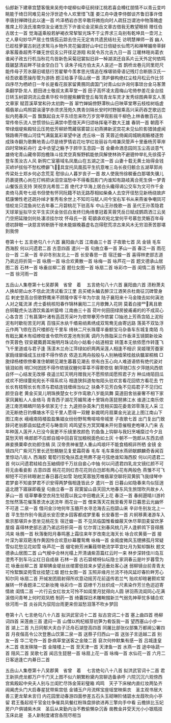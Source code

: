 <!-- { "loadSidebar": true } -->
仙郎新下建章宫楚客俄来吴苑中堤柳似牵征舸绿江桃若喜会樽红朋情不以青云变吟眺能于绮日同难见易分浮世迹令人欢里惜飞蓬
娄江舟中逢李侍御谈齐鲁旧事许借李唐封禅碑往此以速一首
吟泽栖岩亦苦辛敢将微抱向时人疏狂岂谓池中物落魄虚推席上珍汲氏淮南惊汝业诸生历下许谁论金泥紫岳文章古借我无教望眼频
赠任伯古居士一首
觉海遥乘般若舻褐衣常挈智光珠不于尘界求三岛别有乾坤具一壶河上丈人章句妙华严居士性情孤云踪去住元无定肯共遗民结社无
访明慧禅师一首
幽人巳趁桂萝裳古剎还求鸳马乡物外灵花偏谓好山中红日倍疑长仙莺巧和禅琴媚帝草鲜承客履香超秀不嫌无世侣支公开径足游翔
和吴令苏允吉九日一首
江暖林暄尚葛衣谁闻子政五行机当秋花鸟皆新色采菊冠裳拟旧非一棹湖滨还自系片云天外定何依鸣葭皷瑟清岩畔不驻金空白日飞
读朱子纯方伯太夫人哀述一首
鹊桥龙巷元同里咫尺能传母子芳氷蘖旧嗟慈行苦翟翚今羡孝思光情追在褓堪销骨语记残灯合断肠汉氏一经吾欲着愿操彤管为游扬
题汪给事子宿山居一首
清庐僻构绝红尘桂月松云作比邻四序尽为栖峤日一年长是看花辰家留黄鴈同虞国门对青山似许询何事琐台金马客萧条翻学卧龙人
题田进士敬叔太素草堂一首
田子高怀凌太霞梅山宅倚参差花金台挂日转玉树碧洞流云盘素华校书但握紫麟管登丘每驾青龙车灵才发秀综图典草玄人羡文章家
赋苕溪草堂和孙太初韵一首
翠竹婵娟傍野潭秋山日映草堂寒云枝桂树临虗榻翡翠山鸡照碧湍漫学赤须求茂苑久携青剑隔长安时时野服乘高兴采药吞芝歌远峦
拟内苑春风一首
飘飘起自太平东顷忽来吹万岁宫甲观影摇千柳色上林香散百花丛常传帝乐流人世惯领仙云满禁中愿借天声归颂咏挥毫不数大王雄
春阴一首
朝霞不带绿烟堤紫殿轻云压苑低芳柳娇莺藏宿雾碧兰初燕拂新泥宫花未见仙阶影猎骑虗闻锦路嘶开幌山河佳气满氤氲彩翠望中迷
虎丘咏一首
芙蓉近倚阖闾城眺阁觞楼逐势成珠寺翻为歌舞地青山尽是绮罗情岩花吐学红妆丽谷鸟啼兼凤管声十里垂杨芳草岸四时常映彩舟行
孟中丞望之觞予于顾华玉息园一首
金罍命酒息园同玉尘高谈意气雄倚宅青山藏帝郭抱檐珠斗挂灵空真惭野鹤能依凤解使林驹不避骢仲举礼先徐孺子登车羡汝古人风
新购亡室墓域名凤凰山在五湖之滨一首
山妻十载无黄土始得金钱买峤垆拔俗不愁松槚僻飞&#62675;&#63139;具宜托凤凰孤平生抗意唯三岛长夜归骸合五湖草郭尚传梁处士郑乡何必念荒芜
慰徐山人暮岁丧子一首
故人使我怜徐穉垂白那堪失骥儿药裹提携心尚在灯帏把诀泪空滋愁中不得看孤影门内谁知有路岐离合死生俱一梦青山餐饭且支持
哭祝京兆希哲二首
绝代才华海上居白头纔得谒公交车为文可作千金卖倚马真夸七纸书但使有怀同阮籍不妨无路荐相如柴桑人去空开径愁见新杨绕故庐
嵇康懒性老还疏孙绰才峯秀有余世上不知司马赋人间今宝右军书从来燕雀争嘲凤可惜蛟龙只混鱼尚忆去年春二月碧桃花下驻高车
中山王孙挽歌一首
圣代王孙羡隐君天球翠釡拟华文平生实厌金张侣白发终归角绮羣冠着芙蓉凭岳日赋成鹦鹉洒江云吴门空把延陵剑何处凄凉挂尔坟
怀母氏一首
荀顗承欢宛北堂何平号慕忽灵觞百年母德初辞眼一诀慈言转断肠干禄未能娱晚暮虚名岂得慰荒凉古来风木无穷泪荼苦那堪到我傍

卷第十七
五言绝句八十六首 
襄阳曲六首 
江南曲三十首 
子夜歌七首 
凤 
金镜 
毛车 
西海胶 
何以问遗君二首 
古意四首 
遣兴一首
句曲立春一首
茅山一首
春泛一首
雨花台一首
二泉一首
辛卯冬别友北上一首
长安春思一首
宿迁蝗一首
喜得林吏部志道乃弟远将折简一首
咏鴈一首
咏合欢黄散一首
咏梅一首
咏芦花一首
题文德承山居图二首 
石林一首
咏垂丝柳二首 
题仕女图一首
咏扇二首 
咏彩巾一首
闺情二首 
制药一首
徐河雨一首

五岳山人集卷第十七吴郡黄　省曾　着 　五言绝句八十六首
襄阳曲六首
渍粉萧夫人换却房山水不信此流清试看汉江里
且买槎头鳊去醉汉江酒笑杀杜南征沉碑管身后
剌史登高台但歌野鹰来不顾隆中客千年为尔哀
陆子襄阳来十马金陵去如何滇池人对之辄流涕
虎士委桃核阳春作锦林襄阳二三月歌舞入花阴
莫着白接罒&#63139;离且歌白铜鞮虎头沽酒饮紫盖听猿啼
江南曲三十首
荷叶何田田绿房披甫甫的的不成双心心各含苦
汀有菖蒲叶渚有菡蓞芳采叶为侬带搴芳作侬裳
□抽池上芳燕含陌上泥衔泥有时歇衔苦无时离
百镪买氷纨千缗易绡素绣成双鸳鸯无由寄远路
落英不双坠浮云作两飞侬在百尺楼郎在千里车
绮袂二尺长珠璎半垂额宝马杂香车东城复南陌
鸟有戢比翼木有绍缭枝谁令侬所欢差池有别离
调丹为唇脂采兰作香泽玉镜鬬新妆染作芙蓉色
钗安葳蕤爵耳施明月珠试向小姑看小姑道相宜
转蓬本无依侬愿作转蓬飞飞千里道或与君子逢
荡漾木兰舟江萍绿如织两两采莲人相逢不相识
吴姬理芳蚕家家扃绿扉缲成玉丝缕不得作侬衣
侬造五两舟般般与人别柟樯荣桂舷纨颿翠桐楫
□旎绿杨楼侬傍秦淮住朝朝见潮生暮暮见潮去
侬有白玉心向人难道语侬有绝代姿对镜泪如雨
明□何团团不得作侬镜双鲤何莘莘不得寄侬信
朝萍随□东夕萍随风西侬自怀一心结发无改移
夜遥兰缸灭明月赠我光不愿照侬闺愿照君子方
种瓜绮陌田瓜成欢不把绿蔓宛宛长不得系欢马
相逢狭斜道匆匆陌头驻欢言看花回侬方看花去
竹长长有枝帨长长有须与君结连钱缠绵当似之
扶桑不见芳白兔不见捣君子不见归红颜空自老
黄金买吴儿明珠换楚女七岁作鸾歌八岁能凤舞
莫道田舍翁豪奢不相下家家凤翼船人人金络马
青青西子湖花芳媚鸳渚十里锦舟莲琵琶拂江水
谁道江南乐侬道江南苦疄疄阡陌多侬家无寸土
九逵担杂英朱门竞相买国花委青郊零落无人采
江流无断绝日钓横塘水不见千里人愿得一双鲤
新裁明月扇粟金光泚泚上图江南山下图江南水
峨峨南陌楼盈盈集娼女纷纷野鸳鸯喧喧帝城里
子夜歌七首
出门复出门致辞问老翁郡县如猛虎可与畴昔同
鸡鸣望东方冥冥曙未开何意催租吏咆哮入门来
去年种莲人莲开人巳没今我更不乐镜里改颜色
钓鱼鱼上钩聊与我妇烹哺糜过今夕且莫愁天明
唤郎郎不应郎自城中回县官加粮税面色如土灰
十朝不一饱郎从东西去绩麻妾换粟牵衣劝郎住槁
凤 汉帝贵神雀楚人重山鸡琅玕不能食梧桐非所栖
金镜 金镜四尺广紫河万里长还愁魑魅见复爱霜荷香
毛车 毛车乘弱水燕卵献麒麟奇香闻百里惊动八街人
西海胶 葡萄行狡兔扶荔走熊麃不是弓弦绝谁知海西胶
何以问遗君二首
何以问遗君絓絓白玉紬绸缪千万丝自妾心中抽
何以问遗君四乳龙文镜红颜不可将无由看妾影
古意四首
桃花花则红杏花花则白岂郎有两心花有两般色
燕雏不可飞柳短不可折转眼谢兰春日暮花如雪
珀枕芙蓉独芳帷翡翠空聊将双黄鹄飞我绿琴中
君梦妾不知妾梦君不识安得两梦偕相逢皆此夕
遣兴一首
日暮山如隐春来鸟似狂逍遥北牕下寤寐即羲皇
句曲立春一首
寂寞留山县天回大地春东风生旅馆吹共故乡人
茅山一首
瑶草攀春空衣舄生轻霞以我尘中目瞻此天上花
春泛一首
春舸遡晴川游衿忽怅然落花催落景流水送流年
雨花台一首
僧来落天花我至看芳草日暮思云光幽怀不可道
二泉一首
借问金沙地何年玉髓开水寻沧海去云抱碧山来
辛卯冬别友北上一首
平生愁作别今我适长安忍使乡园客都成梦里看
长安春思一首
片舸移黄渚游车入紫京那堪异乡思坐见桃花生
宿迁蝗一首
不见凤临国惟看蝗蔽天休尽草田麦留炊茅屋烟
喜得林吏部志道乃弟远将折简一首
忆尔胥江别春风桃几开人逢鹡鸰下音得鴈鸿来
咏鴈一首
秋落衡阳月春鸣塞上霜往来年岁改南北海天长
咏合欢黄葵一首
接叶深为翠双葩浅作黄因怜合欢意纱幕覆鸳鸯
咏梅一首
金阁度微风玉牕拂孤月常疑雪似花愁见花如雪
咏芦花一首
缀宅俯芳洲蒹葭带艳流学苹宜吐月为絮却飘秋
题文德承山居图二首
山气幙中合林光榻上开清诵紫苔篇红云时一来
林步深转佳川岛互澄秀不到车马尘红日自成昼
石林一首
古石碧槎枒仙坛隐士家洞春云是叶岁暮雪为花
咏垂丝柳二首 翠柳拂金堤丝丝绾雾低挂来乡望远垂处客心迷
弱柳镜台前青青太可怜絮飘梁苑雪丝挂楚江烟
题仕女图一首
玉照非缘月兰流不待风延竚春阶畔芳心知尔同
咏扇二首 开缄发团扇射得所欢意动摇芳花前遥传若兰气
贻欢却暄暑颢欢常展转一怀香题泽二忆新妆掩
咏彩巾一首
窈缭千万丝织成一尺素染作芳兰色迢迢寄情故
闺情二首 一片行云女红妆太可怜不如闺里月犹得向人圆
骈羽燕流闺同心花满溪借问青琴上何时双凤栖
制药一首
绮囊探旧术雕畹掇新兰气弱先神草忧多辅合欢
徐河雨一首
炎谷风为驭阳台雨更来但滋愁泪落不吹乡梦回

卷第十八
七言绝句八十八首 
拟洪武官词十二首 
拟古宫词二十首 
塞上曲四首 
杨柳词四首 
采莲曲三首 
遣闷一首
山僧以枸杞椒芽初笋为肴饭我一首
望西塞山小步一首
湖上二首 
九日同郁大夫白子泛舟石湖登高四首 
同屠比部张仪部集万都阃公署四首 
月夜偕高令公次登惠山饮第二泉一首
送蔡子归西山一首
送张子言适越二首 
别友一首
华二宅作一首
卧病草堂送客之金陵二首 
裒次何仲默集有感一首
吕城逢皇木二首 
夜发秣陵一首
金陵楼上一首
至天津一首
天津鱼一首
水燕一首
途中咏蔬一首
阻风二首 
吴歌七首 
闻吕生琵琶一首
咏扇上花一首
咏梅一首
水仙花一首
六月二日客途逢亡内朞日二首

五岳山人集卷第十八吴郡黄　省曾　着 　七言绝句八十八首
拟洪武官词十二首 君王新拱虎龙都万户千门天上图不似六朝繁粉黛内宫聊选备承呼
六院沉沉六观傍西宫紫殿起中央夫人别与兰闺贮尽饰金笼彩璧箱
鸡鸣　天子下床梯内直红妆两坠齐阊阖虎头门大启春星犹带紫宫低
金铺玉户月流辉宝座瑶堂映紫衣　圣主观书居大善三更龙辇未言归
内花园里动春游四面参差五石头玉砌琳阶储碧水龙葭吹向小亭留
君王蚤起视千官金灶争催具凤餐红粉珠盘排欲进再三擎向手中看
云檐排比玉妃房户户俱铺紫木床　圣后从来勤内治不教偷懒杂沉香
凿教金井受天光小小银瓶挂玉床此是　圣人新制度诸宫各院尽相当
